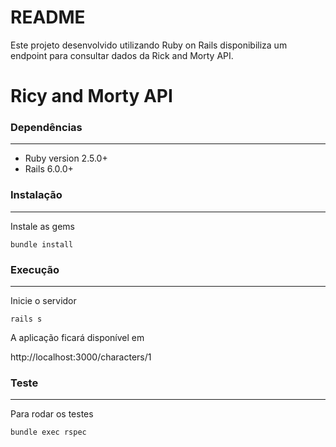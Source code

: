 # README

Este projeto desenvolvido utilizando Ruby on Rails disponibiliza um endpoint para consultar dados da Rick and Morty API.

# Ricy and Morty API

### Dependências
------------

- Ruby version 2.5.0+
- Rails 6.0.0+

### Instalação
------------

Instale as gems

`bundle install`


### Execução
------------

Inicie o servidor

`rails s`

A aplicação ficará disponível em

http://localhost:3000/characters/1


### Teste
------------

Para rodar os testes

`bundle exec rspec`
